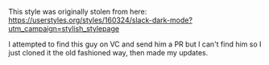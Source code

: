 This style was originally stolen from here: https://userstyles.org/styles/160324/slack-dark-mode?utm_campaign=stylish_stylepage

I attempted to find this guy on VC and send him a PR but I can't find him so I just cloned it the old fashioned way, then made my updates.
